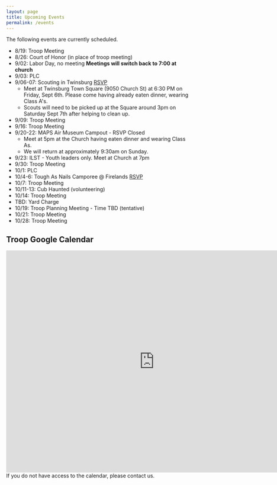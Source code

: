 ```yaml
---
layout: page
title: Upcoming Events
permalink: /events
---
```


The following events are currently scheduled.

- 8/19: Troop Meeting
- 8/26: Court of Honor (in place of troop meeting)
- 9/02: Labor Day, no meeting  **Meetings will switch back to 7:00 at church**
- 9/03: PLC
- 9/06-07: Scouting in Twinsburg [RSVP](https://forms.gle/YUt9AmCVxDkaFjhK6)
	- Meet at Twinsburg Town Square (9050 Church St) at 6:30 PM on Friday, Sept 6th.  Please come having already eaten dinner, wearing Class A's.  
	- Scouts will need to be picked up at the Square around 3pm on Saturday Sept 7th after helping to clean up.
- 9/09: Troop Meeting
- 9/16: Troop Meeting
- 9/20-22: MAPS Air Museum Campout - RSVP Closed
	- Meet at 5pm at the Church having eaten dinner and wearing Class As. 
	- We will return at approximately 9:30am on Sunday.
- 9/23: ILST - Youth leaders only. Meet at Church at 7pm
- 9/30: Troop Meeting
- 10/1: PLC
- 10/4-6: Tough As Nails Camporee @ Firelands [RSVP](https://forms.gle/YqeJ7Hws3uy7sZ7m8)
- 10/7: Troop Meeting
- 10/11-13: Cub Haunted  (volunteering)
- 10/14: Troop Meeting
- TBD: Yard Charge
- 10/19: Troop Planning Meeting - Time TBD (tentative)
- 10/21: Troop Meeting
- 10/28: Troop Meeting

## Troop Google Calendar
<iframe src="https://calendar.google.com/calendar/embed?src=ccb15b7c3c3e506c128bcabfb6b42037342f0d1b73f8e493120475e07f119d07%40group.calendar.google.com&ctz=America%2FNew_York" style="border: 0" width="800" height="600" frameborder="0" scrolling="no"></iframe>
If you do not have access to the calendar, please contact us.